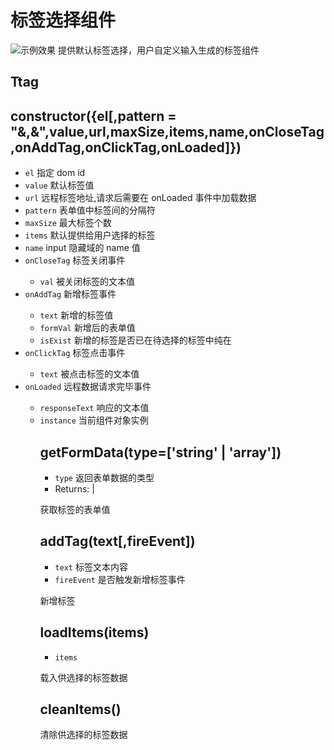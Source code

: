 # 标签选择组件

![示例效果](https://z3.ax1x.com/2021/04/01/cV1BfH.gif)
提供默认标签选择，用户自定义输入生成的标签组件

## Ttag

## constructor({el[,pattern = "&,&",value,url,maxSize,items,name,onCloseTag,onAddTag,onClickTag,onLoaded]})

- `el` <domselect> 指定 dom id
- `value` <array> 默认标签值
- `url` <string> 远程标签地址,请求后需要在 onLoaded 事件中加载数据
- `pattern` <string> 表单值中标签间的分隔符
- `maxSize` <number> 最大标签个数
- `items` <array> 默认提供给用户选择的标签
- `name` <string> input 隐藏域的 name 值
- `onCloseTag` <function> 标签关闭事件
  - `val` <string> 被关闭标签的文本值
- `onAddTag` <function> 新增标签事件
  - `text` <string> 新增的标签值
  - `formVal` <string> 新增后的表单值
  - `isExist` <boolean> 新增的标签是否已在待选择的标签中纯在
- `onClickTag` <function> 标签点击事件
  - `text` <string> 被点击标签的文本值
- `onLoaded` <function> 远程数据请求完毕事件
  - `responseText` <string> 响应的文本值
  - `instance` <object> 当前组件对象实例

## getFormData(type=['string' | 'array'])

- `type` <string> 返回表单数据的类型
- Returns: <string>|<array>

获取标签的表单值

## addTag(text[,fireEvent])

- `text` <string> 标签文本内容
- `fireEvent` <boolean> 是否触发新增标签事件

新增标签

## loadItems(items)

- `items` <array>

载入供选择的标签数据

## cleanItems()

清除供选择的标签数据
